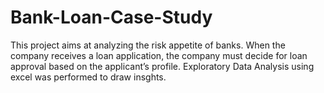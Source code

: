 # Bank-Loan-Case-Study
This project aims at analyzing the risk appetite of banks. When the  company receives a loan application, the company must decide for  loan approval based on the applicant’s profile. Exploratory Data Analysis using excel was performed to draw insghts.
